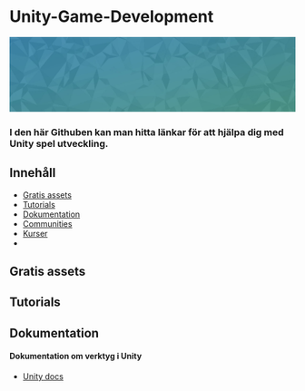 # Unity-Game-Development

![Banner](header.jpg)

### I den här Githuben kan man hitta länkar för att hjälpa dig med Unity spel utveckling.

## Innehåll


- [Gratis assets](#gratis-assets)
- [Tutorials](#tutorials)
- [Dokumentation](#dokumentation)
- [Communities](#communities)
- [Kurser](#kurser)
- 

## Gratis assets

## Tutorials

## Dokumentation

#### Dokumentation om verktyg i Unity
 - [Unity docs](https://docs.unity.com/)
##
